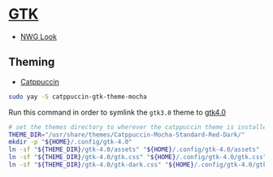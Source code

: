 # [GTK](https://wiki.archlinux.org/title/GTK)

- [NWG Look](https://archlinux.org/packages/extra/x86_64/nwg-look/)

## Theming

- [Catppuccin](https://aur.archlinux.org/packages/catppuccin-gtk-theme-mocha)

```sh
sudo yay -S catppuccin-gtk-theme-mocha 
```

Run this command in order to symlink the `gtk3.0` theme to [gtk4.0](https://github.com/catppuccin/gtk?tab=readme-ov-file#for-gtk-4-users)

```sh
# set the themes directory to wherever the catppuccin theme is installed to
THEME_DIR="/usr/share/themes/Catppuccin-Mocha-Standard-Red-Dark/"
mkdir -p "${HOME}/.config/gtk-4.0"
ln -sf "${THEME_DIR}/gtk-4.0/assets" "${HOME}/.config/gtk-4.0/assets"
ln -sf "${THEME_DIR}/gtk-4.0/gtk.css" "${HOME}/.config/gtk-4.0/gtk.css"
ln -sf "${THEME_DIR}/gtk-4.0/gtk-dark.css" "${HOME}/.config/gtk-4.0/gtk-dark.css"
```
